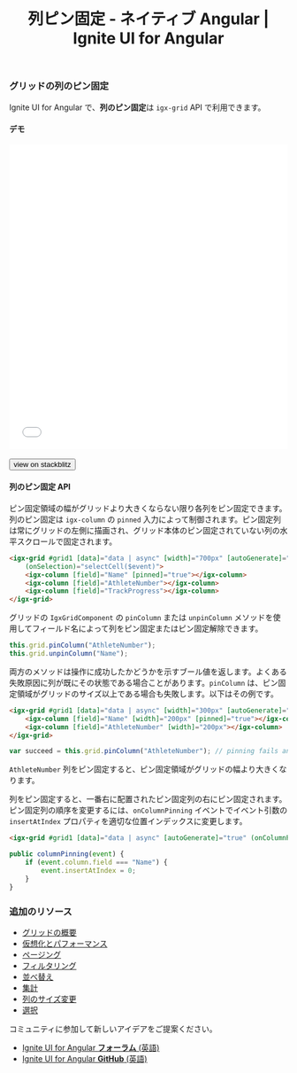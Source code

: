 ﻿---
title: 列ピン固定 - ネイティブ Angular | Ignite UI for Angular
_description: Ignite UI for Angular 列ピン固定を使用して列をピン固定すると、ピン固した列が水平スクロール時に常に表示されます。
_keywords: Ignite UI for Angular, UI コントロール, Angular ウィジェット, web ウィジェット, UI ウィジェット, Angular, ネイティブ Angular コンポーネント スィート, ネイティブ Angular コントロール, ネイティブ Angular コンポーネント ライブラリ, ネイティブ Angular コンポーネント, Angular Data Grid コンポーネント, Angular Data Grid コントロール, Angular Grid コンポーネント, Angular Grid コントロール, Angular 高いパフォーマンス Grid, 列のピン固定, ピン固定, ピン
_language: ja
---

### グリッドの列のピン固定

Ignite UI for Angular で、**列のピン固定**は `igx-grid` API で利用できます。

#### デモ

<div class="sample-container loading" style="height:550px">
    <iframe id="grid-sample-pinning-iframe" src='{environment:demosBaseUrl}/grid-sample-pinning' width="100%" height="100%" seamless frameBorder="0" onload="onSampleIframeContentLoaded(this);"></iframe>
</div>
<br/>
<div>
<button data-localize="stackblitz" class="stackblitz-btn" data-iframe-id="grid-sample-pinning-iframe" data-demos-base-url="{environment:demosBaseUrl}">view on stackblitz</button>
</div>

#### 列のピン固定 API

ピン固定領域の幅がグリッドより大きくならない限り各列をピン固定できます。列のピン固定は `igx-column` の `pinned` 入力によって制御されます。ピン固定列は常にグリッドの左側に描画され、グリッド本体のピン固定されていない列の水平スクロールで固定されます。

```html
<igx-grid #grid1 [data]="data | async" [width]="700px" [autoGenerate]="false" [paging]="true" [perPage]="6" (onColumnInit)="initColumns($event)"
    (onSelection)="selectCell($event)">
    <igx-column [field]="Name" [pinned]="true"></igx-column>
    <igx-column [field]="AthleteNumber"></igx-column>
    <igx-column [field]="TrackProgress"></igx-column>
</igx-grid>
```

グリッドの `IgxGridComponent` の `pinColumn` または `unpinColumn` メソッドを使用してフィールド名によって列をピン固定またはピン固定解除できます。

```typescript
this.grid.pinColumn("AthleteNumber");
this.grid.unpinColumn("Name");
```

両方のメソッドは操作に成功したかどうかを示すブール値を返します。よくある失敗原因に列が既にその状態である場合ことがあります。`pinColumn` は、ピン固定領域がグリッドのサイズ以上である場合も失敗します。以下はその例です。

```html
<igx-grid #grid1 [data]="data | async" [width]="300px" [autoGenerate]="false">
    <igx-column [field]="Name" [width]="200px" [pinned]="true"></igx-column>
    <igx-column [field]="AthleteNumber" [width]="200px"></igx-column>
</igx-grid>
```

```typescript
var succeed = this.grid.pinColumn("AthleteNumber"); // pinning fails and succeed will be false
```

`AthleteNumber` 列をピン固定すると、ピン固定領域がグリッドの幅より大きくなります。

列をピン固定すると、一番右に配置されたピン固定列の右にピン固定されます。ピン固定列の順序を変更するには、`onColumnPinning` イベントでイベント引数の `insertAtIndex` プロパティを適切な位置インデックスに変更します。

```html
<igx-grid #grid1 [data]="data | async" [autoGenerate]="true" (onColumnPinning)="columnPinning($event)"></igx-grid>
```

```typescript
public columnPinning(event) {
    if (event.column.field === "Name") {
        event.insertAtIndex = 0;
    }
}
```

<div class="divider--half"></div>

### 追加のリソース
<div class="divider--half"></div>

* [グリッドの概要](grid.md)
* [仮想化とパフォーマンス](grid_virtualization.md)
* [ページング](grid_paging.md)
* [フィルタリング](grid_filtering.md)
* [並べ替え](grid_sorting.md)
* [集計](grid_summaries.md)
* [列のサイズ変更](grid_column_resizing.md)
* [選択](grid_selection.md)

<div class="divider--half"></div>
コミュニティに参加して新しいアイデアをご提案ください。

* [Ignite UI for Angular **フォーラム** (英語)](https://www.infragistics.com/community/forums/f/ignite-ui-for-angular)
* [Ignite UI for Angular **GitHub** (英語)](https://github.com/IgniteUI/igniteui-angular)